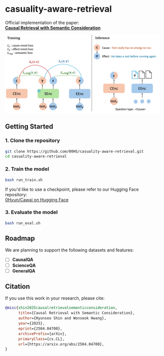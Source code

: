 # casuality-aware-retrieval

Official implementation of the paper:  
**[Causal Retrieval with Semantic Consideration](https://arxiv.org/abs/2504.04700)** 

<p align="center">
      <img src="causal_retrieval.png" alt="Causal Retrieval Overview" width="600"/>
</p>

## Getting Started

### 1. Clone the repository

```bash
git clone https://github.com/00HS/casuality-aware-retrieval.git
cd casuality-aware-retrieval
```

### 2. Train the model

```bash 
bash run_train.sh
```
If you'd like to use a checkpoint, please refer to our Hugging Face repository:  
[0Hyun/Cawai on Hugging Face](https://huggingface.co/0Hyun/Cawai)

### 3. Evaluate the model

```bash 
bash run_eval.sh
```

## Roadmap

We are planning to support the following datasets and features:

- [ ] **CausalQA**
- [ ] **ScienceQA**
- [ ] **GeneralQA**

## Citation

If you use this work in your research, please cite:

```bibtex
@misc{shin2025causalretrievalsemanticconsideration,
      title={Causal Retrieval with Semantic Consideration}, 
      author={Hyunseo Shin and Wonseok Hwang},
      year={2025},
      eprint={2504.04700},
      archivePrefix={arXiv},
      primaryClass={cs.CL},
      url={https://arxiv.org/abs/2504.04700}, 
}
```